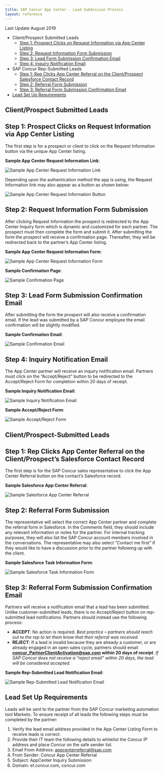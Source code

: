 ```yaml
---
title: SAP Concur App Center - Lead Submission Process
layout: reference
---
```


Last Update August 2019

* Client/Prospect Submitted Leads
  * [Step 1: Prospect Clicks on Request Information via App Center Listing](#inquire)
  * [Step 2: Request Information Form Submission](#submit)
  * [Step 3: Lead Form Submission Confirmation Email](#confirmation)
  * [Step 4: Inquiry Notification Email](#notification)
* SAP Concur Rep-Submitted Leads
  * [Step 1: Rep Clicks App Center Referral on the Client/Prospect Salesforce Contact Record](#referral)
  * [Step 2: Referral Form Submission](#refsubmit)
  * [Step 3: Referral Form Submission Confirmation Email](#refconfirm)
* [Lead Set Up Requirements](#requirements)

## Client/Prospect Submitted Leads

## <a name="inquire"></a>Step 1: Prospect Clicks on Request Information via App Center Listing

The first step is for a prospect or client to click on the Request Information button via the unique App Center listing.

**Sample App Center Request Information Link**:

![Sample App Center Request Information Link](./app-center-lead-submission-process-request-info-link.png)

Depending upon the authentication method the app is using, the Request Information link may also appear as a button as shown below:

![Sample App Center Request Information Button](./app-center-lead-submission-process-request-info-button.png)

## <a name="submit"></a>Step 2: Request Information Form Submission

After clicking Request Information the prospect is redirected to the App Center Inquiry form which is dynamic and customized for each partner. The prospect must then complete the form and submit it. After submitting the form the prospect will receive a confirmation page. Thereafter, they will be redirected back to the partner’s App Center listing.

**Sample App Center Request Information Form**:

![Sample App Center Request Information Form](./app-center-lead-submission-process-request-information-form.png)

**Sample Confirmation Page**:

![Sample Confirmation Page](./app-center-lead-submission-process-request-information-confirmation.png)

## <a name="confirmation"></a>Step 3: Lead Form Submission Confirmation Email

After submitting the form the prospect will also receive a confirmation email. If the lead was submitted by a SAP Concur employee the email confirmation will be slightly modified.

**Sample Confirmation Email**:

![Sample Confirmation Email](./app-center-lead-submission-process-confirmation-email.png)

## <a name="notification"></a>Step 4: Inquiry Notification Email

The App Center partner will receive an inquiry notification email. Partners must click on the “Accept/Reject” button to be redirected to the Accept/Reject Form for completion within 20 days of receipt.

**Sample Inquiry Notification Email**:

![Sample Inquiry Notification Email](./app-center-lead-submission-process-inquiry-notification-email.png)

**Sample Accept/Reject Form**:

![Sample Accept/Reject Form](./app-center-lead-submission-process-accept-reject-form.png)

## Client/Prospect-Submitted Leads

## <a name="referral"></a>Step 1: Rep Clicks App Center Referral on the Client/Prospect’s Salesforce Contact Record

The first step is for the SAP Concur sales representative to click the App Center Referral button on the contact’s Salesforce record.

**Sample Salesforce App Center Referral**:

![Sample Salesforce App Center Referral](./app-center-lead-submission-salesforce-lead-submission.png)

## <a name="refsubmit"></a>Step 2: Referral Form Submission

The representative will select the correct App Center partner and complete the referral form in Salesforce. In the Comments field, they should include any relevant information or notes for the partner. For internal tracking purposes, they will also list the SAP Concur account members involved in the conversations. The representative may also select “Contact me first” if they would like to have a discussion prior to the partner following up with the client.

**Sample Salesforce Task Information Form**:

![Sample Salesforce Task Information Form](./app-center-lead-submission-salesforce-task-information-form.png)

## <a name="ref"></a>Step 3: Referral Form Submission Confirmation Email

Partners will receive a notification email that a lead has been submitted. Unlike customer-submitted leads, there is no Accept/Reject button on rep-submitted lead notifications. Partners should instead use the following process:

* **ACCEPT**: No action is required. *Best practice – partners should reach out to the rep to let them know that their referral was received.*
* **REJECT**: If a lead is invalid because they are already a customer, or are already engaged in an open sales cycle, partners should email **concur_PartnerClientActivation@sap.com within 20 days of receipt**. *If SAP Concur does not receive a “reject email” within 20 days, the lead will be considered accepted.*

**Sample Rep-Submitted Lead Notification Email**:

![Sample Rep-Submitted Lead Notification Email](./app-center-lead-submssion-salesforce-lead-notification-email.png)

## <a name="requirements"></a>Lead Set Up Requirements

Leads will be sent to the partner from the SAP Concur marketing automation tool Marketo. To ensure receipt of all leads the following steps must be completed by the partner:

1. Verify the lead email address provided in the App Center Listing Form to receive leads is correct.
1. Provide their IT team the following details to whitelist the Concur IP address and place Concur on the safe sender list.
  1. Email From Address: appcenterreferral@sap.com
  1. From Sender: Concur App Center Referral
  1. Subject: AppCenter Inquiry Submission
  1. Domain: et.concur.com, concur.com
